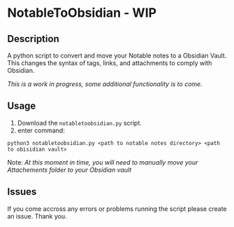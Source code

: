 # NotableToObsidian - WIP
## Description 
A python script to convert and move your Notable notes to a Obsidian Vault. This changes the syntax of tags, links, and attachments
to comply with Obsidian. 

*This is a work in progress, some additional functionality is to come.*

## Usage 
1) Download the `notabletoobsidian.py` script. 
2) enter command: 
```shell
python3 notabletoobsidian.py <path to notable notes directory> <path to obisidian vault> 
```
Note: 
  *At this moment in time, you will need to manually move your Attachements folder to your Obsidian vault*
  
## Issues
If you come accross any errors or problems running the script please create an issue. Thank you. 
